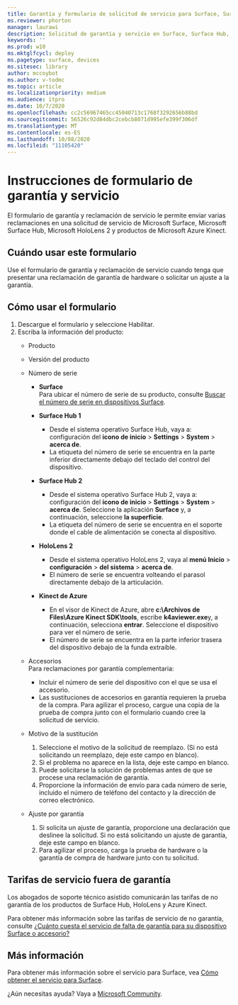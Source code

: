 ```yaml
---
title: Garantía y formulario de solicitud de servicio para Surface, Surface Hub, HoloLens 2 y Azure Kinect
ms.reviewer: phorton
manager: laurawi
description: Solicitud de garantía y servicio en Surface, Surface Hub, HoloLens 2 y Kinect de Azure.
keywords: ''
ms.prod: w10
ms.mktglfcycl: deploy
ms.pagetype: surface, devices
ms.sitesec: library
author: mccoybot
ms.author: v-todmc
ms.topic: article
ms.localizationpriority: medium
ms.audience: itpro
ms.date: 10/7/2020
ms.openlocfilehash: cc2c56967465cc45040713c1768f3292656b88bd
ms.sourcegitcommit: 56526c92d84dbc2cebcb8071d995efe399f306df
ms.translationtype: MT
ms.contentlocale: es-ES
ms.lasthandoff: 10/08/2020
ms.locfileid: "11105420"
---
```

# Instrucciones de formulario de garantía y servicio

El formulario de garantía y reclamación de servicio le permite enviar varias reclamaciones en una solicitud de servicio de Microsoft Surface, Microsoft Surface Hub, Microsoft HoloLens 2 y productos de Microsoft Azure Kinect.

##  <a name="when-to-use-this-form"></a>Cuándo usar este formulario

Use el formulario de garantía y reclamación de servicio cuando tenga que presentar una reclamación de garantía de hardware o solicitar un ajuste a la garantía.  

##  <a name="how-to-use-the-form"></a>Cómo usar el formulario

1.  Descargue el formulario y seleccione Habilitar.
2.  Escriba la información del producto:
    - Producto
    - Versión del producto
    - Número de serie 
        - **Surface**<br/>
           Para ubicar el número de serie de su producto, consulte [Buscar el número de serie en dispositivos Surface](https://support.microsoft.com/help/4036293/surface-find-the-serial-number-on-surface).

       - **Surface Hub 1**
         - Desde el sistema operativo Surface Hub, vaya a: configuración del **icono de inicio**  >  **Settings**  >  **System**  >  **acerca de**. 
         - La etiqueta del número de serie se encuentra en la parte inferior directamente debajo del teclado del control del dispositivo. 

       - **Surface Hub 2**
         - Desde el sistema operativo Surface Hub 2, vaya a: configuración del **icono de inicio**  >  **Settings**  >  **System**  >  **acerca de**. Seleccione la aplicación **Surface** y, a continuación, seleccione **la superficie**.
         - La etiqueta del número de serie se encuentra en el soporte donde el cable de alimentación se conecta al dispositivo.
       - **HoloLens 2**
         - Desde el sistema operativo HoloLens 2, vaya al **menú Inicio**  >  **configuración**  >  **del sistema**  >  **acerca de**.
         - El número de serie se encuentra volteando el parasol directamente debajo de la articulación.
       - **Kinect de Azure**
         - En el visor de Kinect de Azure, abre **c:\Archivos de Files\Azure Kinect SDK\tools**, escribe **k4aviewer.exe**y, a continuación, selecciona **entrar**. Seleccione el dispositivo para ver el número de serie. 
         - El número de serie se encuentra en la parte inferior trasera del dispositivo debajo de la funda extraíble.

    - Accesorios<br/>
        Para reclamaciones por garantía complementaria:
        - Incluir el número de serie del dispositivo con el que se usa el accesorio.
        - Las sustituciones de accesorios en garantía requieren la prueba de la compra. Para agilizar el proceso, cargue una copia de la prueba de compra junto con el formulario cuando cree la solicitud de servicio. 
    - Motivo de la sustitución
    
        1. Seleccione el motivo de la solicitud de reemplazo. (Si no está solicitando un reemplazo, deje este campo en blanco).
        1. Si el problema no aparece en la lista, deje este campo en blanco. 
        1. Puede solicitarse la solución de problemas antes de que se procese una reclamación de garantía.
        1. Proporcione la información de envío para cada número de serie, incluido el número de teléfono del contacto y la dirección de correo electrónico.
    - Ajuste por garantía
        1. Si solicita un ajuste de garantía, proporcione una declaración que deslinee la solicitud. Si no está solicitando un ajuste de garantía, deje este campo en blanco.
        2. Para agilizar el proceso, carga la prueba de hardware o la garantía de compra de hardware junto con tu solicitud.

##  <a name="out-of-warranty-service-fees"></a>Tarifas de servicio fuera de garantía

Los abogados de soporte técnico asistido comunicarán las tarifas de no garantía de los productos de Surface Hub, HoloLens y Azure Kinect.

Para obtener más información sobre las tarifas de servicio de no garantía, consulte [¿Cuánto cuesta el servicio de falta de garantía para su dispositivo Surface o accesorio?](https://support.microsoft.com/help/4563717)

##  <a name="learn-more"></a>Más información

Para obtener más información sobre el servicio para Surface, vea [Cómo obtener el servicio para Surface](https://support.microsoft.com/help/4023527/surface-how-to-get-service-for-surface).


¿Aún necesitas ayuda? Vaya a [Microsoft Community](https://answers.microsoft.com/).